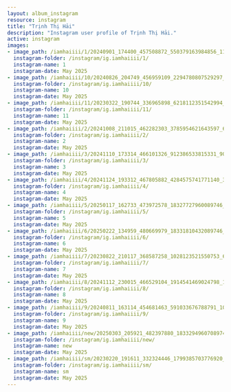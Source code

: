 ```yaml
---
layout: album_instagram
resource: instagram
title: "Trịnh Thị Hải"
description: "Instagram user profile of Trịnh Thị Hải."
active: instagram
images: 
- image_path: /iamhaiiii/1/20240901_174400_457508872_550379163984856_1159785860749409901_n.jpg
  instagram-folder: /instagram/ig.iamhaiiii/1/
  instagram-name: 1
  instagram-date: May 2025
- image_path: /iamhaiiii/10/20240826_204749_456959109_2294780807529297_3633827562638912247_n.jpg
  instagram-folder: /instagram/ig.iamhaiiii/10/
  instagram-name: 10
  instagram-date: May 2025
- image_path: /iamhaiiii/11/20230322_190744_336965898_6218112351542994_5019817895743794349_n.jpg
  instagram-folder: /instagram/ig.iamhaiiii/11/
  instagram-name: 11
  instagram-date: May 2025
- image_path: /iamhaiiii/2/20241008_211015_462282303_3785954621643597_6833368935456492624_n.jpg
  instagram-folder: /instagram/ig.iamhaiiii/2/
  instagram-name: 2
  instagram-date: May 2025
- image_path: /iamhaiiii/3/20241110_173314_466101326_912386533815331_9065845396361709707_n.jpg
  instagram-folder: /instagram/ig.iamhaiiii/3/
  instagram-name: 3
  instagram-date: May 2025
- image_path: /iamhaiiii/4/20241124_193312_467805882_4284575741771140_3426856188569719201_n.jpg
  instagram-folder: /instagram/ig.iamhaiiii/4/
  instagram-name: 4
  instagram-date: May 2025
- image_path: /iamhaiiii/5/20250117_162733_473972578_18327727960089746_7253789422900205710_n.jpg
  instagram-folder: /instagram/ig.iamhaiiii/5/
  instagram-name: 5
  instagram-date: May 2025
- image_path: /iamhaiiii/6/20250222_134959_480669979_18331810432089746_4145389796262826726_n.jpg
  instagram-folder: /instagram/ig.iamhaiiii/6/
  instagram-name: 6
  instagram-date: May 2025
- image_path: /iamhaiiii/7/20230822_210117_368587258_1028123521550753_6996965140366431382_n.jpg
  instagram-folder: /instagram/ig.iamhaiiii/7/
  instagram-name: 7
  instagram-date: May 2025
- image_path: /iamhaiiii/8/20241112_230015_466529104_1914541469024798_1985761627331549259_n.jpg
  instagram-folder: /instagram/ig.iamhaiiii/8/
  instagram-name: 8
  instagram-date: May 2025
- image_path: /iamhaiiii/9/20240811_163114_454681463_591033676788791_1078502200215441798_n.jpg
  instagram-folder: /instagram/ig.iamhaiiii/9/
  instagram-name: 9
  instagram-date: May 2025
- image_path: /iamhaiiii/new/20250303_205921_482397880_18332949607089746_4114395092097092000_n.jpg
  instagram-folder: /instagram/ig.iamhaiiii/new/
  instagram-name: new
  instagram-date: May 2025
- image_path: /iamhaiiii/sm/20230220_191611_332324446_1799385703776920_4637706278033854365_n.jpg
  instagram-folder: /instagram/ig.iamhaiiii/sm/
  instagram-name: sm
  instagram-date: May 2025
---
```

